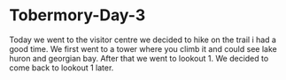 # Tobermory-Day-3
Today we went to the visitor centre we decided to hike on the trail i had a good time. We first went to a tower where you climb it and could see lake huron and georgian bay. After that we went to lookout 1. We decided to come back to lookout 1 later.

